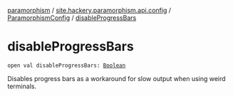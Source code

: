 [paramorphism](../../index.md) / [site.hackery.paramorphism.api.config](../index.md) / [ParamorphismConfig](index.md) / [disableProgressBars](./disable-progress-bars.md)

# disableProgressBars

`open val disableProgressBars: `[`Boolean`](https://kotlinlang.org/api/latest/jvm/stdlib/kotlin/-boolean/index.html)

Disables progress bars as a workaround for slow output when using weird terminals.

